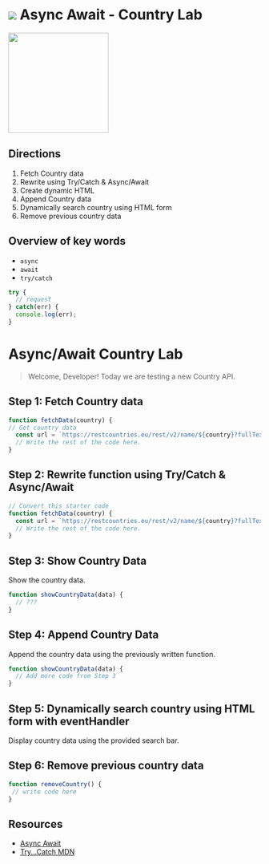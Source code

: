 # ![](https://ga-dash.s3.amazonaws.com/production/assets/logo-9f88ae6c9c3871690e33280fcf557f33.png) Async Await - Country Lab

<img src="https://media.giphy.com/media/4lQnwnB9hVXlm/giphy.gif" height='200px' />

## Directions

1. Fetch Country data
1. Rewrite using Try/Catch & Async/Await
1. Create dynamic HTML
1. Append Country data
1. Dynamically search country using HTML form
1. Remove previous country data

## Overview of key words

- `async`
- `await`
- `try/catch`

```js
try {
  // request
} catch(err) {
  console.log(err);
}
```

# Async/Await Country Lab

> Welcome, Developer! Today we are testing a new Country API.

## Step 1: Fetch Country data

```javascript
function fetchData(country) {
// Get country data
  const url = `https://restcountries.eu/rest/v2/name/${country}?fullText=true`
  // Write the rest of the code here.
}
```
## Step 2: Rewrite function using Try/Catch & Async/Await

```javascript
// Convert this starter code
function fetchData(country) {
  const url = `https://restcountries.eu/rest/v2/name/${country}?fullText=true`
  // Write the rest of the code here.
}
```

## Step 3: Show Country Data

Show the country data.

```javascript
function showCountryData(data) {
  // ???
}
```

## Step 4: Append Country Data

Append the country data using the previously written function.

```javascript
function showCountryData(data) {
  // Add more code from Step 3
}
```
## Step 5: Dynamically search country using HTML form with eventHandler

Display country data using the provided search bar.

## Step 6: Remove previous country data

```javascript
function removeCountry() {
 // write code here
}
```

## Resources

- [Async Await](https://javascript.info/async-await)
- [Try...Catch MDN](https://developer.mozilla.org/en-US/docs/Web/JavaScript/Reference/Statements/try...catch)
